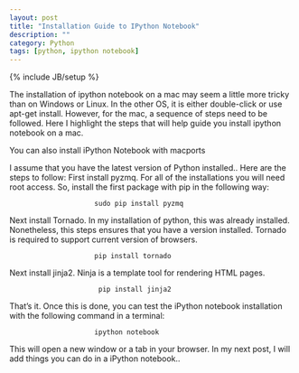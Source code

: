 ```yaml
---
layout: post
title: "Installation Guide to IPython Notebook"
description: ""
category: Python
tags: [python, ipython notebook]
---
```

{% include JB/setup %}

The installation of ipython notebook on a mac may seem a little more tricky than on Windows or Linux. In the other OS, it is either double-click or use apt-get install. However, for the mac, a sequence of steps need to be followed. Here I highlight the steps that will help guide you install ipython notebook on a mac. 

You can also install iPython Notebook with macports

I assume that you have the latest version of Python installed.. Here are the steps to follow:
First install pyzmq. For all of the installations you will need root access. So, install the first package with pip in the following way: 

                         sudo pip install pyzmq

Next install Tornado. In my installation of python, this was already installed. Nonetheless, this steps ensures that you have a version installed. Tornado is required to support current version of browsers. 

                         pip install tornado 

Next install jinja2. Ninja is a template tool for rendering HTML pages. 

                          pip install jinja2

That’s it. Once this is done, you can test the iPython notebook installation with the following command in a terminal: 

                         ipython notebook 


This will open a new window or a tab in your browser. In my next post, I will add things you can do in a iPython notebook..  
